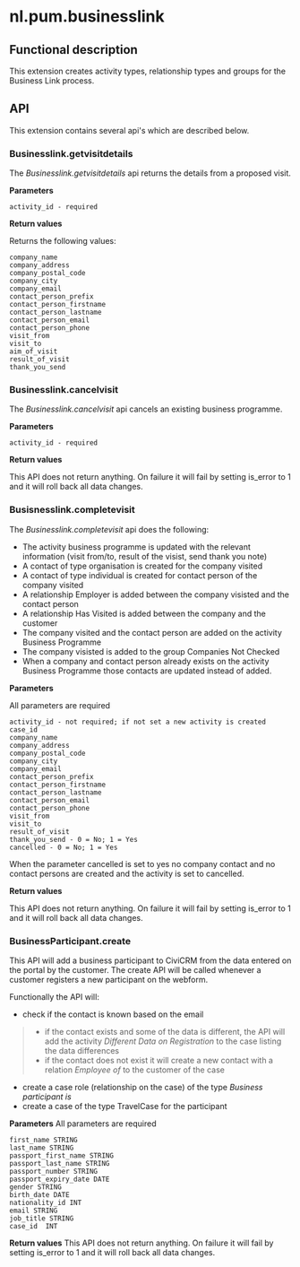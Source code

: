 # nl.pum.businesslink

## Functional description

This extension creates activity types, relationship types and groups for the Business Link process.

## API

This extension contains several api's which are described below.

### Businesslink.getvisitdetails

The _Businesslink.getvisitdetails_ api returns the details from a proposed visit.

**Parameters**

    activity_id - required

**Return values**

Returns the following values:

    company_name
    company_address
    company_postal_code
    company_city
    company_email
    contact_person_prefix
    contact_person_firstname
    contact_person_lastname
    contact_person_email
    contact_person_phone
    visit_from
    visit_to
    aim_of_visit
    result_of_visit
    thank_you_send

### Businesslink.cancelvisit

The _Businesslink.cancelvisit_ api cancels an existing business programme.

**Parameters**

    activity_id - required

**Return values**

This API does not return anything. On failure it will fail by setting is_error to 1 and it will roll back all data changes.

### Busisnesslink.completevisit

The _Businesslink.completevisit_ api does the following:

* The activity business programme is updated with the relevant information (visit from/to, result of the visist, send thank you note)
* A contact of type organisation is created for the company visited
* A contact of type individual is created for contact person of the company visited
* A relationship Employer is added between the company visisted and the contact person
* A relationship Has Visited is added between the company and the customer
* The company visited and the contact person are added on the activity Business Programme
* The company visisted is added to the group Companies Not Checked
* When a company and contact person already exists on the activity Business Programme those contacts are updated instead of added.

**Parameters**

All parameters are required

    activity_id - not required; if not set a new activity is created
    case_id
    company_name
    company_address
    company_postal_code
    company_city
    company_email
    contact_person_prefix
    contact_person_firstname
    contact_person_lastname
    contact_person_email
    contact_person_phone
    visit_from
    visit_to
    result_of_visit
    thank_you_send - 0 = No; 1 = Yes
    cancelled - 0 = No; 1 = Yes

When the parameter cancelled is set to yes no company contact and no contact persons are created and the activity is set to cancelled.

**Return values**

This API does not return anything. On failure it will fail by setting is_error to 1 and it will roll back all data changes.

### BusinessParticipant.create
This API will add a business participant to CiviCRM from the data entered on the portal by the customer. 
The create API will be called whenever a customer registers a new participant on the webform.

Functionally the API will:
* check if the contact is known based on the email
> * if the contact exists and some of the data is different, the API will add the activity *Different Data on Registration* to the case listing the data differences
> * if the contact does not exist it will create a new contact with a relation *Employee of* to the customer of the case
* create a case role (relationship on the case) of the type *Business participant is*
* create a case of the type TravelCase for the participant

**Parameters**
All parameters are required

    first_name STRING
    last_name STRING
    passport_first_name STRING
    passport_last_name STRING
    passport_number STRING
    passport_expiry_date DATE
    gender STRING
    birth_date DATE
    nationality_id INT
    email STRING
    job_title STRING
    case_id  INT

**Return values**
This API does not return anything. On failure it will fail by setting is_error to 1 and it will roll back all data changes.
